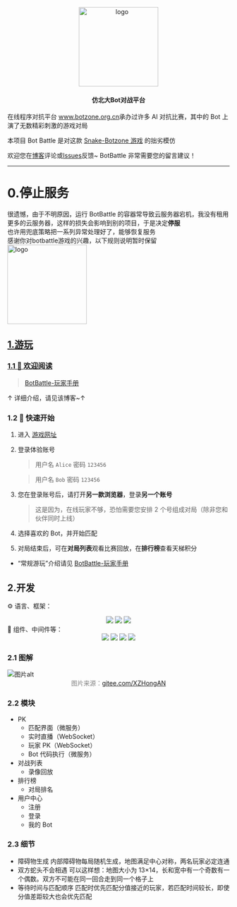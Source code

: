 <p align="center">
   <a href="https://www.cnblogs.com/xiu1zi3/p/18105385" target="_blank" rel="noopener noreferrer"><img width="180" src="https://img2024.cnblogs.com/blog/3387348/202405/3387348-20240522110652691-1079098155.jpg" alt="logo">
   </a>
</p>

<h4 align="center">仿北大Bot对战平台</h4>

 <!--  <p align="center">
<a href="https://www.npmjs.com/package/vuepress-theme-vdoing"><img alt="npm" src="https://img.shields.io/npm/v/vuepress-theme-vdoing"></a>
   <a href="https://www.npmjs.com/package/vuepress-theme-vdoing" target="_blank"><img src="https://img.shields.io/npm/dt/vuepress-theme-vdoing" alt="npm" ></a>  
  <a href="https://github.com/xiu1zi3/Bot-Battle/stargazers"><img src="https://img.shields.io/github/stars/xugaoyi/vuepress-theme-vdoing?logo=ReverbNation&logoColor=rgba(255,255,255,.6)" alt="GitHub stars"></a>
  <a href="https://github.com/xugaoyi/vuepress-theme-vdoing/actions?query=workflow%3ACI"><img src="https://github.com/xugaoyi/vuepress-theme-vdoing/workflows/CI/badge.svg" alt="CI"></a>
  <a href="https://github.com/xugaoyi/vuepress-theme-vdoing/actions?query=workflow%3AbaiduPush"><img src="https://github.com/xugaoyi/vuepress-theme-vdoing/workflows/baiduPush/badge.svg" alt="baiduPush"></a> 
</p> -->

<!--  <p align="center">仿北大Bot对战平台</p> -->


在线程序对抗平台 <a href="https://www.botzone.org.cn/" target="_blank">www.botzone.org.cn</a>承办过许多 AI 对抗比赛，其中的 Bot 上演了无数精彩刺激的游戏对局

本项目 Bot Battle 是对这款 <a href="https://www.botzone.org.cn/game/Snake/" target="_blank">Snake-Botzone 游戏</a> 的拙劣模仿

欢迎您在<a href="https://www.cnblogs.com/aijisjtu/p/18105385" target="_blank">博客</a>评论或<a href="https://github.com/aijisjtu/Bot-Battle/issues/" target="_blank">Issues</a>反馈~ BotBattle 非常需要您的留言建议！

---
# 0.停止服务
很遗憾，由于不明原因，运行 BotBattle 的容器常导致云服务器宕机，我没有租用更多的云服务器，这样的损失会影响到别的项目，于是决定**停服**<br>
也许用兜底策略把一系列异常处理好了，能够恢复服务<br>
感谢你对botbattle游戏的兴趣，以下规则说明暂时保留<br>
<a href="https://www.cnblogs.com/xiu1zi3/p/18105385" target="_blank" rel="noopener noreferrer"><img width="180" src="https://img2024.cnblogs.com/blog/3387348/202409/3387348-20240923182039553-1942793392.jpg" alt="logo">

## 1.游玩

### 1.1 📖 欢迎阅读 

> <a href="https://www.cnblogs.com/aijisjtu/p/18105385" target="_blank">BotBattle-玩家手册</a>

↑ 详细介绍，请见该博客~↑

### 1.2 🚀 快速开始

<!-- ![](https://img2024.cnblogs.com/blog/3387348/202403/3387348-20240330125702599-1233512050.png) -->

1. 进入 <a href="https://app6735.acapp.acwing.com.cn/" target="_blank">游戏网址</a>

2. 登录体验账号

   > 用户名
   > `Alice`
   > 密码
   > `123456`

   > 用户名
   > `Bob`
   > 密码
   > `123456`

3. 您在登录账号后，请打开**另一款浏览器**，登录**另一个账号**

   > 这是因为，在线玩家不够，恐怕需要您安排 2 个号组成对局（除非您和伙伴同时上线）

4. 选择喜欢的 Bot，并开始匹配

5. 对局结束后，可在**对局列表**观看比赛回放，在**排行榜**查看天梯积分

- “常规游玩”介绍请见 <a href="https://www.cnblogs.com/aijisjtu/p/18105385" target="_blank">BotBattle-玩家手册</a>

<!--
### 1.3 常规游玩

1. 前往复制 [最基础代码](https://www.cnblogs.com/aijisjtu/p/18105385#3%E6%8E%A8%E8%8D%90%E7%9A%84%E7%A4%BA%E4%BE%8B%E4%BB%A3%E7%A0%81) 到剪切板

   > 这有助于您开始游戏，且对于您熟悉 Bot 代码的 I/O 进而创建其他 bot 很有意义

2. 进入游戏网址 <a href="https://app6735.acapp.acwing.com.cn/" target="_blank">app6735.acapp.acwing.com.cn</a> 将提供的代码创建为您的第一个 bot

3. 打开另一款浏览器。接下来与 **1.2 快速开始** 步骤相同 -->

## 2.开发 

⚙️ 语言、框架：
<div align="center">
<img src="https://img.shields.io/badge/-Java-important?style=for-the-badge" />
<img src="https://img.shields.io/badge/-Spring%20Boot-brightgreen?style=for-the-badge" />
<img src="https://img.shields.io/badge/-Spring%20Cloud-blue?style=for-the-badge" />
</div>
🔧 组件、中间件等：
<div align="center">
<img src="https://img.shields.io/badge/-MySQL-yellow" />
<img src="https://img.shields.io/badge/-WebSocket-1af442"/>
<img src="https://img.shields.io/badge/-Docker-83ef12" />
<img src="https://img.shields.io/badge/-Nginx-pink"/>
</div>

### 2.1 图解 

<img src="https://ice2604-navi.github.io/asssets/botbattle.jpg" alt="图片alt" title="图片title">

<center><font color=gray>图片来源：<a href="https://gitee.com/XZHongAN" target="_blank" alt="图片alt" title="图片title">gitee.com/XZHongAN</a> </font></center>

### 2.2 模块

- PK
  - 匹配界面（微服务）
  - 实时直播（WebSocket）
  - 玩家 PK（WebSocket）
  - Bot 代码执行（微服务）
- 对战列表
  - 录像回放
- 排行榜
  - 对局排名
- 用户中心
  - 注册
  - 登录
  - 我的 Bot

### 2.3 细节

- 障碍物生成
  内部障碍物每局随机生成，地图满足中心对称，两名玩家必定连通
- 双方蛇头不会相遇
  可以这样想：地图大小为 13×14，长和宽中有一个奇数有一个偶数。双方不可能在同一回合走到同一个格子上
- 等待时间与匹配顺序
  匹配时优先匹配分值接近的玩家，若匹配时间较长，即使分值差距较大也会优先匹配


